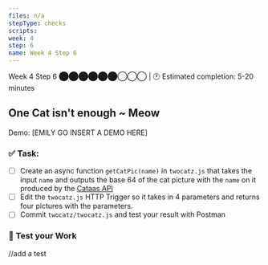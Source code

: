 ```yaml
---
files: n/a
stepType: checks
scripts: 
week: 4
step: 6
name: Week 4 Step 6
---
```


Week 4 Step 6 ⬤⬤⬤⬤⬤⬤◯◯◯ | 🕐 Estimated completion: 5-20 minutes

## One Cat isn't enough ~ Meow

Demo: [EMILY GO INSERT A DEMO HERE]

### ✅  Task:
- [ ] Create an async function `getCatPic(name)` in `twocatz.js` that takes the input `name` and outputs the base 64 of the cat picture with the `name` on it produced by the [Cataas API](https://cataas.com/)
- [ ] Edit the `twocatz.js` HTTP Trigger so it takes in 4 parameters and returns four pictures with the parameters.  
- [ ] Commit `twocatz/twocatz.js` and test your result with Postman

### 🚧 Test your Work
//add a test